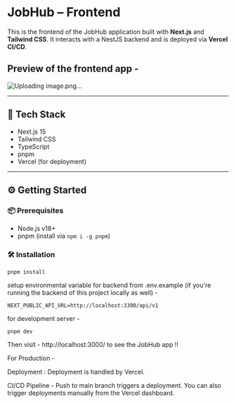# JobHub – Frontend

This is the frontend of the JobHub application built with **Next.js** and **Tailwind CSS**. It interacts with a NestJS backend and is deployed via **Vercel CI/CD**.

## Preview of the frontend app - 


![Uploading image.png…]()

---

## 🧰 Tech Stack

- Next.js 15
- Tailwind CSS
- TypeScript
- pnpm
- Vercel (for deployment)

---

## ⚙️ Getting Started

### 📦 Prerequisites

- Node.js v18+
- pnpm (install via `npm i -g pnpm`)

### 🛠 Installation

```bash
pnpm install
```

setup environmental variable for backend from .env.example (if you're running the backend of this project locally as well) - 

```
NEXT_PUBLIC_API_URL=http://localhost:3300/api/v1
```

for development server -

```
pnpm dev
```

Then visit - http://localhost:3000/ to see the JobHub app !!

For Production - 

Deployment :
Deployment is handled by Vercel.

CI/CD Pipeline - 
Push to main branch triggers a deployment.
You can also trigger deployments manually from the Vercel dashboard.

